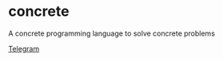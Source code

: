 # concrete
A concrete programming language to solve concrete problems

[Telegram](https://t.me/concrete_proglang)
